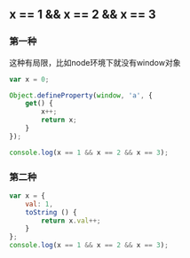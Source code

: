 ## x == 1 && x == 2 && x == 3

### 第一种

这种有局限，比如node环境下就没有window对象
```js
var x = 0;

Object.defineProperty(window, 'a', {
    get() {
        x++;
        return x;
    }
});

console.log(x == 1 && x == 2 && x == 3);
```

### 第二种

```js
var x = {
    val: 1,
    toString () {
        return x.val++;
    }
};
console.log(x == 1 && x == 2 && x == 3);
```